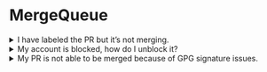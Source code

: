 # MergeQueue

<details>

<summary>I have labeled the PR but it’s not merging.</summary>

There could be several reasons why the bot is not merging your PR.

* Check your Dashboard to see whether the queue is active or paused. If the queue is paused it will not pick up any changes.
* Check if all your CI statuses are completed (no required status is still pending).
* Check if there is no other PR ahead of your PR that is pending merge.
* Go to the [Github app page](https://github.com/apps/mergequeue) and verify that the app is still authorized to your repository. If not, you may need to reconnect the app.

Once you have verified the above status, open your web app, and look at the Open and Blocked Queue. If your PR is in the Blocked Queue, there should be a reason listed for blocking as well. If none of these steps help, please contact us [support@mergequeue.com](mailto:support@mergequeue.com)

</details>

<details>

<summary>My account is blocked, how do I unblock it?</summary>

If you are still on a trial plan and have not entered billing information, your account will automatically be suspended after 30 days. Your account may also get blocked due to a failed payment. Once you update your billing information, your account will get unblocked.

</details>

<details>

<summary>My PR is not able to be merged because of GPG signature issues.</summary>

When a repository is configured to require commits to be signed, all commits in PRs must be signed with the committer's GPG key. MergeQueue will not merge PRs that contain unsigned commits if this option is enabled. If your commits are signed, but you're still facing this error, make sure that you've [uploaded your GPG public key to GitHub](https://docs.github.com/en/authentication/managing-commit-signature-verification/adding-a-new-gpg-key-to-your-github-account).

To learn more about signing commits, see [GitHub's "Signing commits" documentation](https://docs.github.com/en/authentication/managing-commit-signature-verification/signing-commits). If you need to sign commits that already exist, you'll need to interactively rebase your PR and sign the commits individually (`git rebase -i HEAD~N` for the relevant value of `N`, and, for every commit, add `exec git commit --amend --no-edit --no-verify --gpg-sign` below every `pick ...` line). You'll need to force push the branch or open a new pull request after doing this.

</details>
